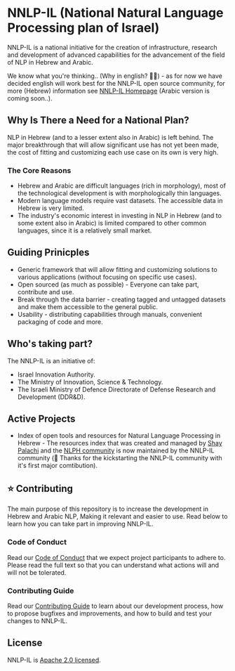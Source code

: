 # NNLP-IL (National Natural Language Processing plan of Israel)

NNLP-IL is a national initiative for the creation of infrastructure, research and development of advanced capabilities for the advancement of the field of NLP in Hebrew and Arabic.

We know what you're thinking.. (Why in english? :woman_facepalming:) - as for now we have decided english will work best for the NNLP-IL open source community, for more (Hebrew) information see [NNLP-IL Homepage](https://www.nationalplanil.ai/) (Arabic version is coming soon..).


## Why Is There a Need for a National Plan?
NLP in Hebrew (and to a lesser extent also in Arabic) is left behind. The major breakthrough that will allow significant use has not yet been made, the cost of fitting and customizing each use case on its own is very high.

### The Core Reasons
* Hebrew and Arabic are difficult languages (rich in morphology), most of the technological development is with morphologically thin languages.
* Modern language models require vast datasets. The accessible data in Hebrew is very limited.
* The industry's economic interest in investing in NLP in Hebrew (and to some extent also in Arabic) is limited compared to other common languages, since it is a relatively small market.

## Guiding Prinicples
* Generic framework that will allow fitting and customizing solutions to various applications (without focusing on specific use cases).
* Open sourced (as much as possible) - Everyone can take part, contribute and use.
* Break through the data barrier - creating tagged and untagged datasets and make them accessible to the general public.
* Usability - distributing capabilities through manuals, convenient packaging of code and more.

## Who's taking part?
The NNLP-IL is an initiative of:
* Israel Innovation Authority.
* The Ministry of Innovation, Science & Technology.
* The Israeli Ministry of Defence Directorate of Defense Research and Development (DDR&D).

## Active Projects
* Index of open tools and resources for Natural Language Processing in Hebrew - The resources index that was created and managed by [Shay Palachi](https://github.com/shaypal5) and the [NLPH community](https://github.com/NLPH/NLPH) is now maintained by the NNLP-IL community (:pray: Thanks for the kickstarting the NNLP-IL community with it's first major comtibution).

## :star: Contributing
The main purpose of this repository is to increase the development in Hebrew and Arabic NLP, Making it relevant and easier to use. Read below to learn how you can take part in improving NNLP-IL.

### Code of Conduct

Read our [Code of Conduct](https://github.com/NNLP-IL/Standards/blob/main/CODE_OF_CONDUCT.md) that we expect project participants to adhere to. Please read the full text so that you can understand what actions will and will not be tolerated.

### Contributing Guide

Read our [Contributing Guide](https://github.com/NNLP-IL/Standards/blob/main/CONTRIBUTING.md) to learn about our development process, how to propose bugfixes and improvements, and how to build and test your changes to NNLP-IL.


## License

NNLP-IL is [Apache 2.0 licensed](./LICENSE.md).

